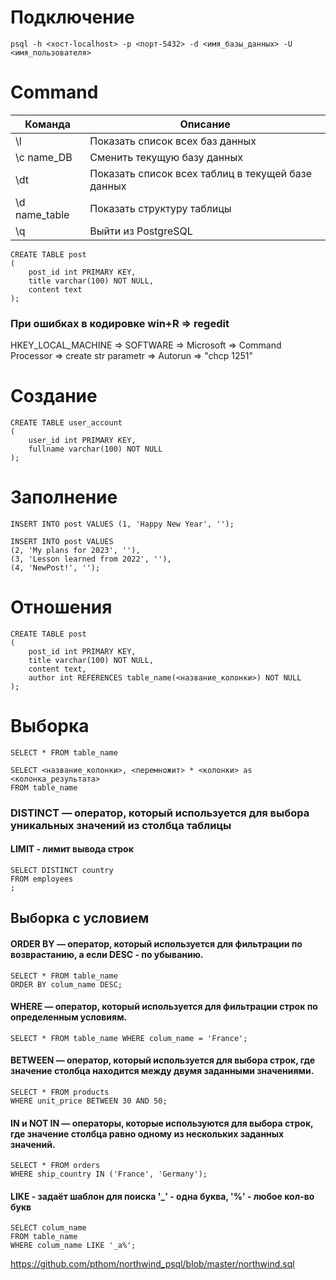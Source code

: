 # Подключение
<!-- Подключение к Postgres через cmd -->
```
psql -h <хост-localhost> -p <порт-5432> -d <имя_базы_данных> -U <имя_пользователя>
```

# Command
| Команда           | Описание                                                            |
|-------------------|---------------------------------------------------------------------|
| \l                | Показать список всех баз данных                                     |
| \c name_DB        | Сменить текущую базу данных                                         |
| \dt               | Показать список всех таблиц в текущей базе данных                   |
| \d name_table     | Показать структуру таблицы                                          |
| \q                | Выйти из PostgreSQL                                                 |

<!-- Создание таблиц -->
```
CREATE TABLE post
(
    post_id int PRIMARY KEY,
    title varchar(100) NOT NULL,
    content text
);
```

### При ошибках в кодировке win+R => regedit
HKEY_LOCAL_MACHINE => SOFTWARE => Microsoft => Command Processor => create str parametr => Autorun => "chcp 1251"

# Создание
<!-- Создание второй таблицы -->
```
CREATE TABLE user_account
(
    user_id int PRIMARY KEY,
    fullname varchar(100) NOT NULL
);
```

# Заполнение
<!-- Заполнение таблицы данными последовательно по колонкам -->
```
INSERT INTO post VALUES (1, 'Happy New Year', '');
```
```
INSERT INTO post VALUES
(2, 'My plans for 2023', ''),
(3, 'Lesson learned from 2022', ''),
(4, 'NewPost!', '');
```

# Отношения
<!--  -->
```
CREATE TABLE post
(
	post_id int PRIMARY KEY,
	title varchar(100) NOT NULL,
	content text,
	author int REFERENCES table_name(<название_колонки>) NOT NULL
);
```

# Выборка
<!-- Выборка данных из таблицы -->
```
SELECT * FROM table_name
```
```
SELECT <название_колонки>, <перемножит> * <колонки> as <колонка_результата>
FROM table_name
```
### DISTINCT — оператор, который используется для выбора уникальных значений из столбца таблицы
#### LIMIT - лимит вывода строк
```
SELECT DISTINCT country 
FROM employees
;
```

## Выборка с условием
#### ORDER BY — оператор, который используется для фильтрации по возврастанию, а если DESC - по убыванию.
```
SELECT * FROM table_name 
ORDER BY colum_name DESC;
```

#### WHERE — оператор, который используется для фильтрации строк по определенным условиям.
```
SELECT * FROM table_name WHERE colum_name = 'France';
```

#### BETWEEN — оператор, который используется для выбора строк, где значение столбца находится между двумя заданными значениями.
```
SELECT * FROM products
WHERE unit_price BETWEEN 30 AND 50;
```

#### IN и NOT IN — операторы, которые используются для выбора строк, где значение столбца равно одному из нескольких заданных значений.
```
SELECT * FROM orders
WHERE ship_country IN ('France', 'Germany');
```

#### LIKE - задаёт шаблон для поиска '_' - одна буква, '%' - любое кол-во букв
```
SELECT colum_name 
FROM table_name
WHERE colum_name LIKE '_а%';
```


https://github.com/pthom/northwind_psql/blob/master/northwind.sql
